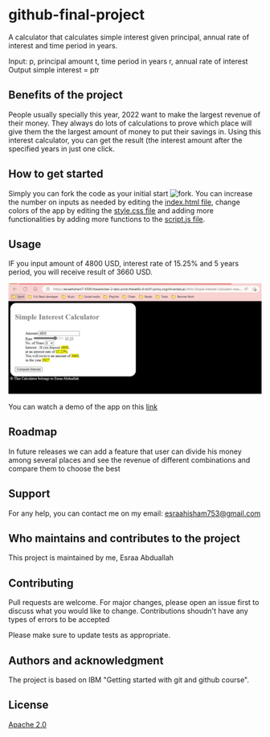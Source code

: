 # github-final-project

A calculator that calculates simple interest given principal, annual rate of interest and time period in years.

Input:
   p, principal amount
   t, time period in years
   r, annual rate of interest
Output
   simple interest = p*t*r

## Benefits of the project

People usually specially this year, 2022 want to make the largest revenue of their money. They always do lots of calculations to prove which place will give them the the largest amount of money to put their savings in. Using this interest calculator, you can get the result (the interest amount after the specified years in just one click.

## How to get started

Simply you can fork the code as your initial start ![fork](https://img.shields.io/github/forks/esraahisham753/github-final-project?style=social). You can increase the number on inputs as needed by editing the [index.html file](./index.html), change colors of the app by editing the [style.css file](./style.css) and adding more functionalities by adding more functions to the [script.js file](./script.js).

## Usage

IF you input amount of 4800 USD, interest rate of 15.25% and 5 years period, you will receive result of 3660 USD.

<img src="./task_7.JPG" alt="example">

You can watch a demo of the app on this [link](https://www.youtube.com/watch?v=k1sixtDKLXw)

## Roadmap

In future releases we can add a feature that user can divide his money among several places and see the revenue of different combinations and compare them to choose the best

## Support

For any help, you can contact me on my email: esraahisham753@gmail.com

## Who maintains and contributes to the project

This project is maintained by me, Esraa Abduallah

## Contributing

Pull requests are welcome. For major changes, please open an issue first
to discuss what you would like to change.
Contributions shoudn't have any types of errors to be accepted

Please make sure to update tests as appropriate.

## Authors and acknowledgment

The project is based on IBM "Getting started with git and github course".

## License

[Apache 2.0](http://www.apache.org/licenses/)

